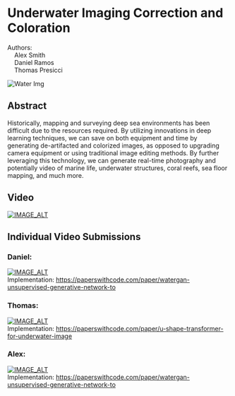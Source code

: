 # Underwater Imaging Correction and Coloration
Authors: <br>
&nbsp;&nbsp;&nbsp;  Alex Smith<br>
&nbsp;&nbsp;&nbsp;  Daniel Ramos<br>
&nbsp;&nbsp;&nbsp;  Thomas Presicci<br>

<img src="https://i.insider.com/5dd69e19fd9db23c606b0e92?width=700" alt="Water Img"/>

## Abstract
Historically, mapping and surveying deep sea environments has been difficult due to the resources required. By utilizing innovations in deep learning techniques, we can save on both equipment and time by generating de-artifacted and colorized images, as opposed to upgrading camera equipment or using traditional image editing methods. By further leveraging this technology, we can generate real-time photography and potentially video of marine life, underwater structures, coral reefs, sea floor mapping, and much more.

## Video
[![IMAGE_ALT](https://img.youtube.com/vi/4hkrOZk4snQ/0.jpg)](https://www.youtube.com/watch?v=4hkrOZk4snQ)

## Individual Video Submissions
### Daniel:
[![IMAGE_ALT](https://img.youtube.com/vi/cHXUSpZdsEo/0.jpg)](https://www.youtube.com/watch?v=cHXUSpZdsEo)
<br>Implementation: https://paperswithcode.com/paper/watergan-unsupervised-generative-network-to
### Thomas:
[![IMAGE_ALT](https://img.youtube.com/vi/QkW2HFb5eIg/0.jpg)](https://www.youtube.com/watch?v=QkW2HFb5eIg)
<br>Implementation: https://paperswithcode.com/paper/u-shape-transformer-for-underwater-image
### Alex:
[![IMAGE_ALT](https://img.youtube.com/vi/cHXUSpZdsEo/0.jpg)](https://www.youtube.com/watch?v=cHXUSpZdsEo)
<br>Implementation: https://paperswithcode.com/paper/watergan-unsupervised-generative-network-to
